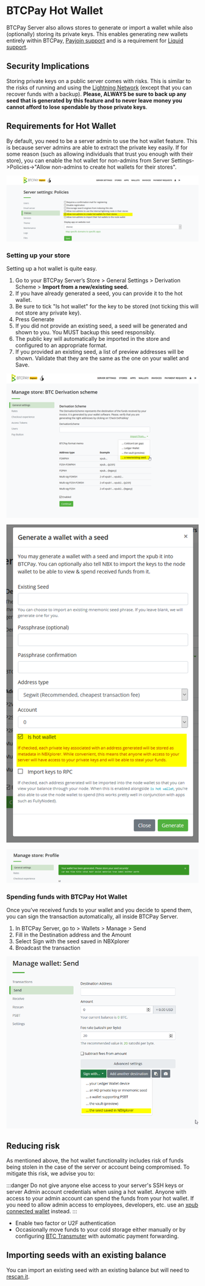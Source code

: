# BTCPay Hot Wallet

BTCPay Server also allows stores to generate or import a wallet while also (optionally) storing its private keys. This enables generating new wallets entirely within BTCPay, [Payjoin support](./Payjoin.md) and is a requirement for [Liquid support](https://github.com/btcpayserver/btcpayserver/issues/1282).


## Security Implications

Storing private keys on a public server comes with risks. This is similar to the risks of running and using the [Lightning Network](./LightningNetwork.md) (except that you can recover funds with a backup). **Please, ALWAYS be sure to back up any seed that is generated by this feature and to never leave money you cannot afford to lose spendable by those private keys**.


## Requirements for Hot Wallet

By default, you need to be a server admin to use the hot wallet feature. This is because server admins are able to extract the private key easily. If for some reason (such as allowing individuals that trust you enough with their store), you can enable the hot wallet for non-admins from Server Settings->Policies->"Allow non-admins to create hot wallets for their stores".

![](./img/hotwallet/ServerSettings.png)

### Setting up your store

Setting up a hot wallet is quite easy.

1. Go to your BTCPay Server’s Store > General Settings > Derivation Scheme > **Import from a new/existing seed.**
2. If you have already generated a seed, you can provide it to the hot wallet.
3. Be sure to tick "Is hot wallet" for the key to be stored (not ticking this will not store any private key).
4. Press Generate
5. If you did not provide an existing seed, a seed will be generated and shown to you. You MUST backup this seed responsibly.
6. The public key will automatically be imported in the store and configured to an appropriate format.
7. If you provided an existing seed, a list of preview addresses will be shown. Validate that they are the same as the one on your wallet and Save.

![](./img/hotwallet/Setup1.png)

![](./img/hotwallet/Setup2.png)

![](./img/hotwallet/Setup3.png)

### Spending funds with BTCPay Hot Wallet

Once you’ve received funds to your wallet and you decide to spend them, you can sign the transaction automatically, all inside BTCPay Server.

1. In BTCPay Server, go to > Wallets > Manage > Send
2. Fill in the Destination address and the Amount
3. Select Sign with the seed saved in NBXplorer
4. Broadcast the transaction

![](./img/hotwallet/WalletSend.png)


## Reducing risk

As mentioned above, the hot wallet functionality includes risk of funds being stolen in the case of the server or account being compromised. To mitigate this risk, we advise you to:

:::danger
Do not give anyone else access to your server's SSH keys or server Admin account credentials when using a hot wallet. Anyone with access to your admin account can spend the funds from your hot wallet. If you need to allow admin access to employees, developers, etc. use an [xpub connected wallet](WalletSetup.md#use-an-existing-wallet) instead.
:::

* Enable two factor or U2F authentication
* Occasionally move funds to your cold storage either manually or by configuring [BTC Transmuter](https://github.com/btcpayserver/btcTransmuter/blob/master/README.md) with automatic payment forwarding.

## Importing seeds with an existing balance

You can import an existing seed with an existing balance but will need to [rescan it](./Wallet.md#re-scan).
